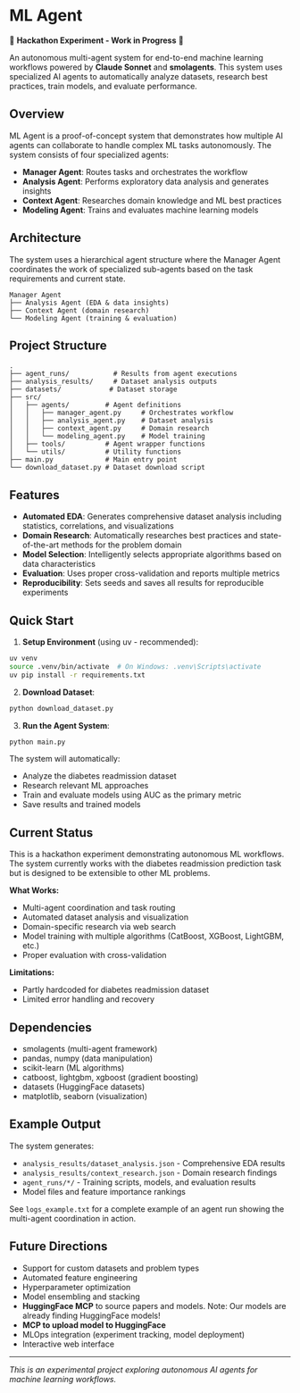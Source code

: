 # ML Agent

🚧 **Hackathon Experiment - Work in Progress** 🚧

An autonomous multi-agent system for end-to-end machine learning workflows powered by **Claude Sonnet** and **smolagents**. This system uses specialized AI agents to automatically analyze datasets, research best practices, train models, and evaluate performance.

## Overview

ML Agent is a proof-of-concept system that demonstrates how multiple AI agents can collaborate to handle complex ML tasks autonomously. The system consists of four specialized agents:

- **Manager Agent**: Routes tasks and orchestrates the workflow
- **Analysis Agent**: Performs exploratory data analysis and generates insights
- **Context Agent**: Researches domain knowledge and ML best practices
- **Modeling Agent**: Trains and evaluates machine learning models

## Architecture

The system uses a hierarchical agent structure where the Manager Agent coordinates the work of specialized sub-agents based on the task requirements and current state.

```
Manager Agent
├── Analysis Agent (EDA & data insights)
├── Context Agent (domain research)
└── Modeling Agent (training & evaluation)
```

## Project Structure

```
.
├── agent_runs/           # Results from agent executions
├── analysis_results/     # Dataset analysis outputs
├── datasets/            # Dataset storage
├── src/
│   ├── agents/         # Agent definitions
│   │   ├── manager_agent.py     # Orchestrates workflow
│   │   ├── analysis_agent.py    # Dataset analysis
│   │   ├── context_agent.py     # Domain research
│   │   └── modeling_agent.py    # Model training
│   ├── tools/          # Agent wrapper functions
│   └── utils/          # Utility functions
├── main.py             # Main entry point
└── download_dataset.py # Dataset download script
```

## Features

- **Automated EDA**: Generates comprehensive dataset analysis including statistics, correlations, and visualizations
- **Domain Research**: Automatically researches best practices and state-of-the-art methods for the problem domain
- **Model Selection**: Intelligently selects appropriate algorithms based on data characteristics
- **Evaluation**: Uses proper cross-validation and reports multiple metrics
- **Reproducibility**: Sets seeds and saves all results for reproducible experiments

## Quick Start

1. **Setup Environment** (using uv - recommended):
```bash
uv venv
source .venv/bin/activate  # On Windows: .venv\Scripts\activate
uv pip install -r requirements.txt
```

2. **Download Dataset**:
```bash
python download_dataset.py
```

3. **Run the Agent System**:
```bash
python main.py
```

The system will automatically:
- Analyze the diabetes readmission dataset
- Research relevant ML approaches
- Train and evaluate models using AUC as the primary metric
- Save results and trained models

## Current Status

This is a hackathon experiment demonstrating autonomous ML workflows. The system currently works with the diabetes readmission prediction task but is designed to be extensible to other ML problems.

**What Works:**
- Multi-agent coordination and task routing
- Automated dataset analysis and visualization
- Domain-specific research via web search
- Model training with multiple algorithms (CatBoost, XGBoost, LightGBM, etc.)
- Proper evaluation with cross-validation

**Limitations:**
- Partly hardcoded for diabetes readmission dataset
- Limited error handling and recovery

## Dependencies

- smolagents (multi-agent framework)
- pandas, numpy (data manipulation)
- scikit-learn (ML algorithms)
- catboost, lightgbm, xgboost (gradient boosting)
- datasets (HuggingFace datasets)
- matplotlib, seaborn (visualization)

## Example Output

The system generates:
- `analysis_results/dataset_analysis.json` - Comprehensive EDA results
- `analysis_results/context_research.json` - Domain research findings
- `agent_runs/*/` - Training scripts, models, and evaluation results
- Model files and feature importance rankings

See `logs_example.txt` for a complete example of an agent run showing the multi-agent coordination in action.

## Future Directions

- Support for custom datasets and problem types
- Automated feature engineering
- Hyperparameter optimization
- Model ensembling and stacking
- **HuggingFace MCP** to source papers and models. Note: Our models are already finding HuggingFace models!
- **MCP to upload model to HuggingFace**
- MLOps integration (experiment tracking, model deployment)
- Interactive web interface

---

*This is an experimental project exploring autonomous AI agents for machine learning workflows.*
